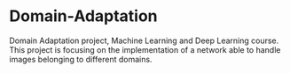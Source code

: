 # Domain-Adaptation
Domain Adaptation project, Machine Learning and Deep Learning course.<br>
This project is focusing on the implementation of a network able to handle images belonging to different domains.

